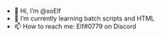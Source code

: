 - 👋 Hi, I’m @xoElf
- 🌱 I’m currently learning batch scripts and HTML
- 📫 How to reach me: Elf#0779 on Discord
